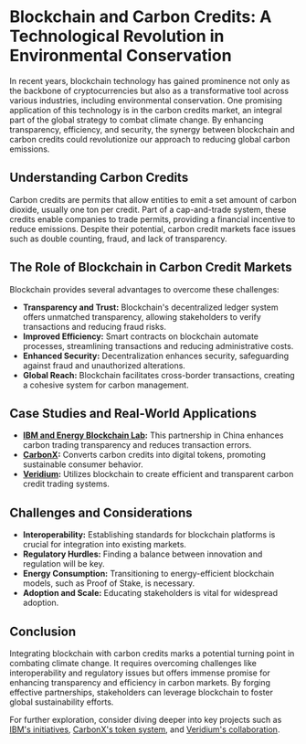 # Blockchain and Carbon Credits: A Technological Revolution in Environmental Conservation

In recent years, blockchain technology has gained prominence not only as the backbone of cryptocurrencies but also as a transformative tool across various industries, including environmental conservation. One promising application of this technology is in the carbon credits market, an integral part of the global strategy to combat climate change. By enhancing transparency, efficiency, and security, the synergy between blockchain and carbon credits could revolutionize our approach to reducing global carbon emissions.

## Understanding Carbon Credits

Carbon credits are permits that allow entities to emit a set amount of carbon dioxide, usually one ton per credit. Part of a cap-and-trade system, these credits enable companies to trade permits, providing a financial incentive to reduce emissions. Despite their potential, carbon credit markets face issues such as double counting, fraud, and lack of transparency.

## The Role of Blockchain in Carbon Credit Markets

Blockchain provides several advantages to overcome these challenges:

- **Transparency and Trust:** Blockchain's decentralized ledger system offers unmatched transparency, allowing stakeholders to verify transactions and reducing fraud risks.
- **Improved Efficiency:** Smart contracts on blockchain automate processes, streamlining transactions and reducing administrative costs.
- **Enhanced Security:** Decentralization enhances security, safeguarding against fraud and unauthorized alterations.
- **Global Reach:** Blockchain facilitates cross-border transactions, creating a cohesive system for carbon management.

## Case Studies and Real-World Applications

- **[IBM and Energy Blockchain Lab](https://www.ibm.com/blogs/blockchain/2017/12/ibm-blockchain-technology-being-used-to-trade-carbon-credits-in-china/):** This partnership in China enhances carbon trading transparency and reduces transaction errors.
- **[CarbonX](https://www.carbonx.ca/):** Converts carbon credits into digital tokens, promoting sustainable consumer behavior.
- **[Veridium](https://enterprise.veridium.io/):** Utilizes blockchain to create efficient and transparent carbon credit trading systems.

## Challenges and Considerations

- **Interoperability:** Establishing standards for blockchain platforms is crucial for integration into existing markets.
- **Regulatory Hurdles:** Finding a balance between innovation and regulation will be key.
- **Energy Consumption:** Transitioning to energy-efficient blockchain models, such as Proof of Stake, is necessary.
- **Adoption and Scale:** Educating stakeholders is vital for widespread adoption.

## Conclusion

Integrating blockchain with carbon credits marks a potential turning point in combating climate change. It requires overcoming challenges like interoperability and regulatory issues but offers immense promise for enhancing transparency and efficiency in carbon markets. By forging effective partnerships, stakeholders can leverage blockchain to foster global sustainability efforts.

For further exploration, consider diving deeper into key projects such as [IBM's initiatives](https://www.ibm.com/blogs/blockchain/2017/12/ibm-blockchain-technology-being-used-to-trade-carbon-credits-in-china/), [CarbonX's token system](https://www.carbonx.ca/), and [Veridium's collaboration](https://enterprise.veridium.io/).